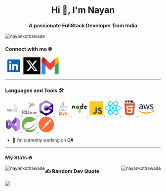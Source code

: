 <h1 align="center">Hi 👋, I'm Nayan</h1>

<h3 align="center">A passionate FullStack Developer from India</h3>

<p align="left"> <img src="https://komarev.com/ghpvc/?username=nayankothawade&label=Profile%20views&color=0e75b6&style=flat" alt="nayankothawade" /> 
</p>

### Connect with me 🌐
<p align="left"> 
<a href="https://www.linkedin.com/in/nayankothawade/" target="_blank">
<img src="https://github.com/Nayankothawade/Nayankothawade/blob/main/icons/linkedin.svg" alt="nayankothawade" width="55" height="55"/>
</a>
<a href="https://x.com/NayanKothawade/" target="blank"><img src="https://github.com/Nayankothawade/Nayankothawade/blob/main/icons/x.svg" alt="nayankothawade" width="55" height="55"/>
</a>
<a href="mailto:nayankothawade133@gmail.com/" target="blank"><img src="https://github.com/Nayankothawade/Nayankothawade/blob/main/icons/gmail.svg" alt="nayankothawade" width="55" height="55"/>
</a>
</p>

-----------------------------------------------

### Languages and Tools :hammer_and_wrench:
<p align="left"> 
<a href="https://www.mysql.com/" target="_blank"> <img src="https://github.com/Nayankothawade/Nayankothawade/blob/main/icons/mysql.svg" alt="mysql" width="50" height="50"/>
</a>
<a href="https://www.microsoft.com/en-us/sql-server" target="_blank"> <img src="https://github.com/Nayankothawade/Nayankothawade/blob/main/icons/ms-sql-server.svg" alt="mssql" width="50" height="50"/> 
</a>
<a href="https://dotnet.microsoft.com/en-us/languages/csharp" target="_blank" rel="noreferrer"> <img src="https://github.com/Nayankothawade/Nayankothawade/blob/main/icons/c-sharp.svg" alt="csharp" width="50" height="50"/> 
</a>  
<a href="https://www.java.com" target="_blank" rel="noreferrer"> <img src="https://github.com/Nayankothawade/Nayankothawade/blob/main/icons/java.svg" alt="java" width="50" height="50"/> 
</a>
<a href="https://nodejs.org" target="_blank" rel="noreferrer"> <img src="https://github.com/Nayankothawade/Nayankothawade/blob/main/icons/nodejs.svg" alt="nodejs" width="50" height="50"/> 
</a>
<a href="https://www.javascript.com/" target="_blank" rel="noreferrer"> <img src="https://github.com/Nayankothawade/Nayankothawade/blob/main/icons/javascript.svg" alt="javascript" width="50" height="50"/> 
</a>
<a href="https://react.dev/" target="_blank" rel="noreferrer"> <img src="https://github.com/Nayankothawade/Nayankothawade/blob/main/icons/react.svg" alt="javascript" width="50" height="50"/> 
</a>
<a href="https://html.com/" target="_blank" rel="noreferrer"> <img src="https://github.com/Nayankothawade/Nayankothawade/blob/main/icons/html5.svg" alt="html5" width="50" height="50"/> 
</a>
<a href="https://aws.amazon.com" target="_blank" rel="noreferrer"> <img src="https://github.com/Nayankothawade/Nayankothawade/blob/main/icons/aws.svg" alt="aws" width="50" height="50"/> 
</a>
<a href="https://visualstudio.microsoft.com/" target="_blank" rel="noreferrer"> <img src="https://github.com/Nayankothawade/Nayankothawade/blob/main/icons/visual_studio.svg" alt="aws" width="50" height="50"/> 
</a>
<a href="https://spring.io/" target="_blank" rel="noreferrer"> <img src="https://github.com/Nayankothawade/Nayankothawade/blob/main/icons/spring.svg" alt="aws" width="50" height="50"/> 
</a>
<a href="https://www.postman.com/" target="_blank" rel="noreferrer"> <img src="https://github.com/Nayankothawade/Nayankothawade/blob/main/icons/postman.svg" alt="aws" width="50" height="50"/> 
</a>
</p>

- 🔭 I’m currently working on **C#**

-----------------------------------------------

### My Stats :fire:

<p>
<img align="left" src="https://github-readme-streak-stats.herokuapp.com/?user=nayankothawade&theme=blue-green&border_radius=13&hide_border=true" alt="nayankothawade" />

<img align="right" src="https://github-readme-stats.vercel.app/api/top-langs?username=nayankothawade&layout=compact&theme=blue-green&border_radius=13&hide_border=true" alt="nayankothawade" />
</p>

### ✍️ Random Dev Quote
![](https://quotes-github-readme.vercel.app/api?type=horizontal&theme=light)

<!--  show_icons=true&theme=dark&border_radius=13

 [![GitHub Streak](https://github-readme-streak-stats.herokuapp.com/?user=Nayankothawade&theme=dark&border_radius=13&date_format=M%20j%5B%2C%20Y%5D)](https://github.com/Nayankothawade)

[![Top Langs](https://github-readme-stats.vercel.app/api/top-langs/?username=Nayankothawade)](https://github.com/Nayankothawade)

<p align="center"><img align="center" src="https://github-readme-stats.vercel.app/api?username=nayankothawade&show_icons=true&locale=en" alt="nayankothawade" />
</p>

<p align="center"> 
<a href="https://github.com/ryo-ma/github-profile-trophy"><img src="https://github-profile-trophy.vercel.app/?username=nayankothawade" alt="nayankothawade" />
</a> 
</p>

<h3 align="left">Support:

<p>
<a href="https://www.buymeacoffee.com/Nayan"> <img align="left" src="https://cdn.buymeacoffee.com/buttons/v2/default-yellow.png" height="50" width="210" alt="Nayan" />
</a>
</p> -->